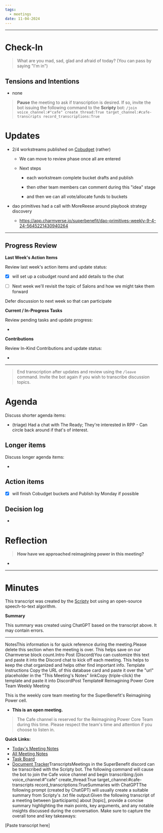 ```yaml
---
tags:
  - meetings
date: 11-04-2024
---
```


---

# Check-In

> What are you mad, sad, glad and afraid of today? (You can pass by saying "I'm in")

## Tensions and Intentions

- none

> **Pause** the meeting to ask if transcription is desired. If so, invite the bot issuing the following command to the **Scripty** bot:
> `/join voice_channel:#"cafe" create_thread:True target_channel:#cafe-transcripts record_transcriptions:True`

# Updates

- 2/4 workstreams published on [Cobudget](https://cobudget.com/c/reimagining-power) (rather)

  - We can move to review phase once all are entered

  - Next steps

    - each workstream complete bucket drafts and publish

    - then other team members can comment during this "idea" stage

    - and then we can all vote/allocate funds to buckets

- dao primitives had a call with MoreReese around playbook strategy discovery

  - https://app.charmverse.io/superbenefit/dao-primitives-weekly-9-4-24-5645221430940264

---

## Progress Review

**Last Week's Action Items**

Review last week's action items and update status:

- [x]   will set up a cobudget round and add details to the chat

- [ ] Next week we'll revisit the topic of Salons and how we might take them forward

Defer discussion to next week so that  can participate

**Current / In-Progress Tasks**

Review pending tasks and update progress:

-  

**Contributions**

Review In-Kind Contributions and update status:

- 

---

> End transcription after updates and review using the `/leave` command. Invite the bot again if you wish to transcribe discussion topics.

# Agenda

Discuss shorter agenda items:

- (triage) Had a chat with The Ready; They're interested in RPP - Can circle back around if that's of interest.

## Longer items

Discuss longer agenda items:

- 

## Action items

- [x]   will finish Cobudget buckets and Publish by Monday if possible

## Decision log

- 

# Reflection

> **How have we approached reimagining power in this meeting?**

- 

---

# Minutes

This transcript was created by the [Scripty](https://scripty.org/) bot using an open-source speech-to-text algorithm.

**Summary**

This summary was created using ChatGPT based on the transcript above. It may contain errors.

> <Paste summary here>

---

NotesThis information is for quick reference during the meeting.Please delete this section when the meeting is over. This helps save on our Charmverse block count.Intro Post (Discord)You can customize this text and paste it into the Discord chat to kick off each meeting. This helps to keep the chat organized and helps other find important info. Template Instructions Copy the URL of this database card and paste it over the "url" placeholder in the "This Meeting's Notes" linkCopy (triple-click) the template and paste it into DiscordPost Template# Reimagining Power Core Team Weekly Meeting

This is the weekly core team meeting for the SuperBenefit's Reimagining Power cell.

- __This is an **open** meeting.__  
> The Cafe channel is reserved for the Reimagining Power Core Team during this time. Please respect the team's time and attention if you choose to listen in.

**Quick Links:**
- [Today's Meeting Notes](https://app.charmverse.io/superbenefit/reimagining-power-weekly-core-team-meeting-11-4-2024-044519452651246016)  
- [All Meeting Notes](https://app.charmverse.io/superbenefit/meeting-notes-reimagining-power-9995214806368862)  
- [Task Board](https://app.charmverse.io/superbenefit/task-board-reimagining-power-18270894134568505)
- [Document Tracker](https://app.charmverse.io/superbenefit/documents-reimagining-power-8236079332321762)TranscriptsMeetings in the SuperBenefit discord can be transcribed with the Scripty bot. The following command will cause the bot to join the Cafe voice channel and begin transcribing:/join voice_channel:#"cafe" create_thread:True target_channel:#cafe-transcripts record_transcriptions:TrueSummaries with ChatGPTThe following prompt (created by ChatGPT) will usually create a suitable summary from Scripty's .txt file output:Given the following transcript of a meeting between [participants] about [topic], provide a concise summary highlighting the main points, key arguments, and any notable insights discussed during the conversation. Make sure to capture the overall tone and key takeaways:

[Paste transcript here]
